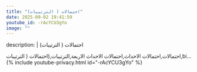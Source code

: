 ```yaml
---
title: "(احتمالات ( الترتيبات"
date: 2025-09-02 19:41:59 
youtube_id: -rAcYCU3gYo
image: ""
---
```

description: |
  (احتمالات ( الترتيبات
  
  
  احتمالات,احتمالات الاحداث,احتمالات الاحداث الاربعة,الترتيبات,(احتمالات ( الترتيبات,bi...
{% include youtube-privacy.html id="-rAcYCU3gYo" %}

